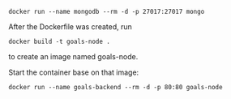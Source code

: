 `docker run --name mongodb --rm -d -p 27017:27017 mongo`

After the Dockerfile was created, run

`docker build -t goals-node .`

to create an image named goals-node.

Start the container base on that image:

`docker run --name goals-backend --rm -d -p 80:80 goals-node`
